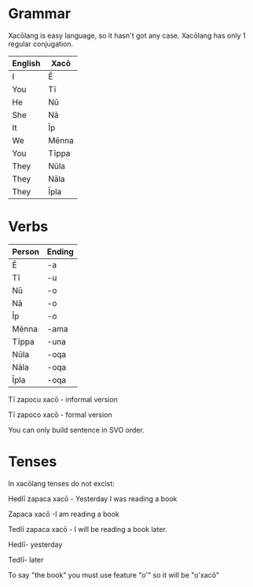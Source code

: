 
# Grammar


Xacōlang is easy language, so it hasn't got any case. Xacōlang has only 1 regular conjugation. 

English|Xacō
-------|----
I | Ē
You | Tī
He | Nū 
She | Nā 
It | Īp
We | Mēnna
You | Tīppa
They | Nūla
They | Nāla
They | Īpla 

# Verbs

Person|Ending
------|------
Ē|-a
Tī|-u
Nū|-o
Nā|-o
Īp|-o
Mēnna|-ama
Tīppa|-una
Nūla|-oqa
Nāla|-oqa
Īpla|-oqa

Tī zapocu xacō - informal version

Tī zapoco xacō - formal version

You can only build sentence in SVO order.

# Tenses
In xacōlang tenses do not excist:


Hedlī zapaca xacō - Yesterday I was reading a book

Zapaca xacō -I am reading a book

Tedlī zapaca xacō - I will be reading a book later.



Hedlī- yesterday

Tedlī- later

To say "the book" you must use feature "o'" so it will be "o'xacō"



